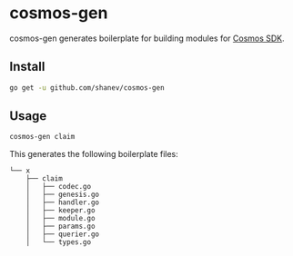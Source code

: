 # cosmos-gen

cosmos-gen generates boilerplate for building modules for [Cosmos SDK](https://github.com/cosmos/cosmos-sdk).

## Install

```sh
go get -u github.com/shanev/cosmos-gen
```

## Usage

```sh
cosmos-gen claim
```

This generates the following boilerplate files:

```
└── x
    ├── claim
    │   ├── codec.go
    │   ├── genesis.go
    │   ├── handler.go
    │   ├── keeper.go
    │   ├── module.go
    │   ├── params.go
    │   ├── querier.go
    │   └── types.go
```
